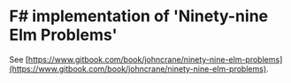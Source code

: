 # F# implementation of 'Ninety-nine Elm Problems'

See [https://www.gitbook.com/book/johncrane/ninety-nine-elm-problems](https://www.gitbook.com/book/johncrane/ninety-nine-elm-problems).